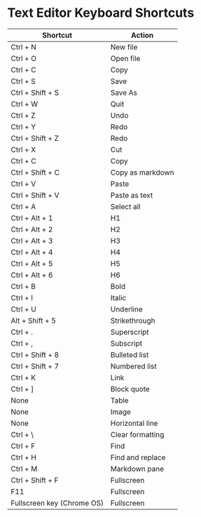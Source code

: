# Text Editor Keyboard Shortcuts

| Shortcut | Action |
| --- | --- |
| Ctrl + N | New file |
| Ctrl + O | Open file |
| Ctrl + C | Copy |
| Ctrl + S | Save |
| Ctrl + Shift + S | Save As |
| Ctrl + W | Quit |
| Ctrl + Z | Undo |
| Ctrl + Y | Redo |
| Ctrl + Shift + Z | Redo |
| Ctrl + X | Cut |
| Ctrl + C | Copy |
| Ctrl + Shift + C | Copy as markdown |
| Ctrl + V | Paste |
| Ctrl + Shift + V | Paste as text |
| Ctrl + A | Select all |
| Ctrl + Alt + 1 | H1 |
| Ctrl + Alt + 2 | H2 |
| Ctrl + Alt + 3 | H3 |
| Ctrl + Alt + 4 | H4 |
| Ctrl + Alt + 5 | H5 |
| Ctrl + Alt + 6 | H6 |
| Ctrl + B | Bold |
| Ctrl + I | Italic |
| Ctrl + U | Underline |
| Alt + Shift + 5 | Strikethrough |
| Ctrl + . | Superscript |
| Ctrl + , | Subscript |
| Ctrl + Shift + 8 | Bulleted list |
| Ctrl + Shift + 7 | Numbered list |
| Ctrl + K | Link |
| Ctrl + ] | Block quote |
| None | Table |
| None | Image |
| None | Horizontal line |
| Ctrl + \ | Clear formatting |
| Ctrl + F | Find |
| Ctrl + H | Find and replace |
| Ctrl + M | Markdown pane |
| Ctrl + Shift + F | Fullscreen |
| F11 | Fullscreen |
| Fullscreen key (Chrome OS) | Fullscreen |

